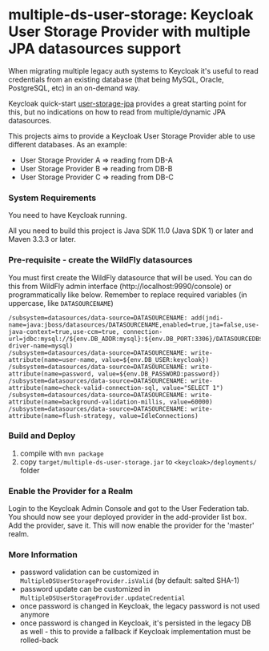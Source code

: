 # multiple-ds-user-storage: Keycloak User Storage Provider with multiple JPA datasources support

When migrating multiple legacy auth systems to Keycloak it's useful to read credentials from an existing database 
(that being MySQL, Oracle, PostgreSQL, etc) in an on-demand way.

Keycloak quick-start [user-storage-jpa](https://github.com/keycloak/keycloak-quickstarts/tree/latest/user-storage-jpa) 
provides a great starting point for this, but no indications on how to read from
multiple/dynamic JPA datasources.

This projects aims to provide a Keycloak User Storage Provider able to use different databases.
As an example:
* User Storage Provider A => reading from DB-A
* User Storage Provider B => reading from DB-B
* User Storage Provider C => reading from DB-C

### System Requirements

You need to have <span>Keycloak</span> running.

All you need to build this project is Java SDK 11.0 (Java SDK 1) or later and Maven 3.3.3 or later.

### Pre-requisite - create the WildFly datasources

You must first create the WildFly datasource that will be used. You can do this from WildFly admin interface (http://localhost:9990/console) 
or programmatically like below. Remember to replace required variables (in uppercase, like `DATASOURCENAME`)

    /subsystem=datasources/data-source=DATASOURCENAME: add(jndi-name=java:jboss/datasources/DATASOURCENAME,enabled=true,jta=false,use-java-context=true,use-ccm=true, connection-url=jdbc:mysql://${env.DB_ADDR:mysql}:${env.DB_PORT:3306}/DATASOURCEDB${env.JDBC_PARAMS:}, driver-name=mysql)
    /subsystem=datasources/data-source=DATASOURCENAME: write-attribute(name=user-name, value=${env.DB_USER:keycloak})
    /subsystem=datasources/data-source=DATASOURCENAME: write-attribute(name=password, value=${env.DB_PASSWORD:password})
    /subsystem=datasources/data-source=DATASOURCENAME: write-attribute(name=check-valid-connection-sql, value="SELECT 1")
    /subsystem=datasources/data-source=DATASOURCENAME: write-attribute(name=background-validation-millis, value=60000)
    /subsystem=datasources/data-source=DATASOURCENAME: write-attribute(name=flush-strategy, value=IdleConnections)

### Build and Deploy

1. compile with `mvn package`
2. copy `target/multiple-ds-user-storage.jar` to `<keycloak>/deployments/` folder

### Enable the Provider for a Realm

Login to the <span>Keycloak</span> Admin Console and got to the User Federation tab.   You should now see your deployed provider in the add-provider list box.
Add the provider, save it.  This will now enable the provider for the 'master' realm.

### More Information

* password validation can be customized in `MultipleDSUserStorageProvider.isValid` (by default: salted SHA-1)
* password update can be customized in `MultipleDSUserStorageProvider.updateCredential`
* once password is changed in Keycloak, the legacy password is not used anymore
* once password is changed in Keycloak, it's persisted in the legacy DB as well - this to provide a fallback if Keycloak implementation must be rolled-back
